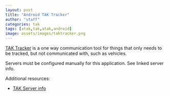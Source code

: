 ```yaml
---
layout: post
title: "Android TAK Tracker"
author: "staff"
categories: tak
tags: [atak,tak,atak,android]
image: assets/images/taktracker.png
---
```


[TAK Tracker](https://play.google.com/store/apps/details?id=gov.tak.taktracker&hl=en&gl=US) is a one way communication tool for things that only needs to be tracked, but not communicated with, such as vehicles. 

Servers must be configured manually for this application. See linked server info.

Additional resources:
* [TAK Server info]({{site.baseurl}}servers)
